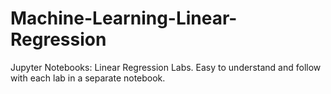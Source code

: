 # Machine-Learning-Linear-Regression
Jupyter Notebooks: Linear Regression Labs. Easy to understand and follow with each lab in a separate notebook.
